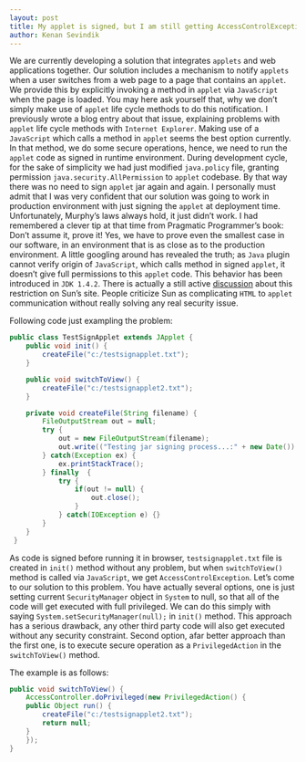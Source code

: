 ```yaml
---
layout: post
title: My applet is signed, but I am still getting AccessControlExceptions!
author: Kenan Sevindik
---
```

We are currently developing a solution that integrates `applets` and web applications together. Our solution includes a 
mechanism to notify `applets` when a user switches from a web page to a page that contains an `applet`. We provide this 
by explicitly invoking a method in `applet` via `JavaScript` when the page is loaded. You may here ask yourself that, why 
we don’t simply make use of `applet` life cycle methods to do this notification. I previously wrote a blog entry about 
that issue, explaining problems with `applet` life cycle methods with `Internet Explorer`. Making use of a `JavaScript` 
which calls a method in `applet` seems the best option currently. In that method, we do some secure operations, hence, 
we need to run the `applet` code as signed in runtime environment. During development cycle, for the sake of simplicity 
we had just modified `java.policy` file, granting permission `java.security.AllPermission` to `applet` codebase. By that 
way there was no need to sign `applet` jar again and again. I personally must admit that I was very confident that our 
solution was going to work in production environment with just signing the `applet` at deployment time. Unfortunately, 
Murphy’s laws always hold, it just didn’t work. I had remembered a clever tip at that time from Pragmatic Programmer’s 
book: Don’t assume it, prove it! Yes, we have to prove even the smallest case in our software, in an environment that is 
as close as to the production environment. A little googling around has revealed the truth; as `Java` plugin cannot verify 
origin of `JavaScript`, which calls method in signed `applet`, it doesn’t give full permissions to this `applet` code. 
This behavior has been introduced in `JDK 1.4.2`. There is actually a still active [discussion](http://bugs.sun.com/bugdatabase/view_bug.do?bug_id=5011139) 
about this restriction on Sun’s site. People criticize Sun as complicating `HTML` to `applet` communication without really 
solving any real security issue. 

Following code just exampling the problem:

```java
public class TestSignApplet extends JApplet {
	public void init() {
        createFile("c:/testsignapplet.txt");
	}

	public void switchToView() {
		createFile("c:/testsignapplet2.txt");
	}

	private void createFile(String filename) {
		FileOutputStream out = null;
		try {
			out = new FileOutputStream(filename);
			out.write(("Testing jar signing process...:" + new Date()).getBytes());
		} catch(Exception ex) {
			ex.printStackTrace();
		} finally  {
			try {
				if(out != null) {
					out.close();
				}
			} catch(IOException e) {}
		}
	}
 }
```
As code is signed before running it in browser, `testsignapplet.txt` file is created in `init()` method without any 
problem, but when `switchToView()` method is called via `JavaScript`, we get `AccessControlException`. Let’s come to our 
solution to this problem. You have actually several options, one is just setting current `SecurityManager` object in 
`System` to null, so that all of the code will get executed with full privileged. We can do this simply with saying 
`System.setSecurityManager(null);` in `init()` method. This approach has a serious drawback, any other third party code 
will also get executed without any security constraint. Second option, afar better approach than the first one, is to 
execute secure operation as a `PrivilegedAction` in the `switchToView()` method. 

The example is as follows:

```java
public void switchToView() {
    AccessController.doPrivileged(new PrivilegedAction() {
	public Object run() {
	    createFile("c:/testsignapplet2.txt");
	    return null;
	}
    });
}
```
